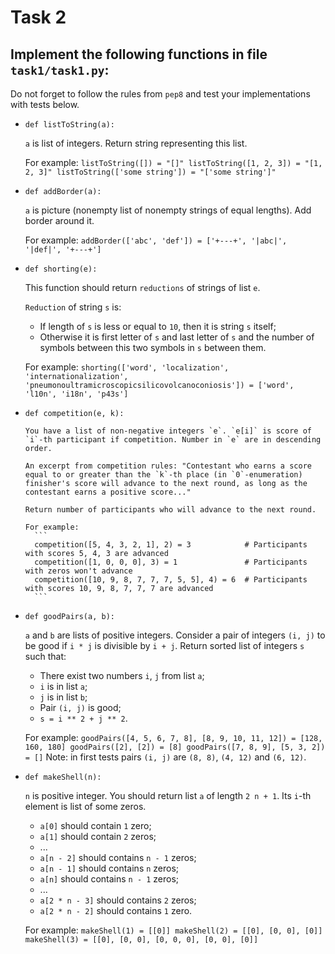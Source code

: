 # Task 2

## Implement the following functions in file `task1/task1.py`:

Do not forget to follow the rules from `pep8` and test your implementations with tests below.


* `def listToString(a):`

    `a` is list of integers. Return string representing this list.

    For example:
      ```
      listToString([]) = "[]"
      listToString([1, 2, 3]) = "[1, 2, 3]"
      listToString(['some string']) = "['some string']"
      ```


* `def addBorder(a):`

    `a` is picture (nonempty list of nonempty strings of equal lengths). Add border around it.

    For example:
      ```
      addBorder(['abc',
                 'def']) = ['+---+',
                            '|abc|',
                            '|def|',
                            '+---+']
      ```


* `def shorting(e):`

    This function should return `reductions` of strings of list `e`.

    `Reduction` of string `s` is:
    * If length of `s` is less or equal to `10`, then it is string `s` itself;
    * Otherwise it is first letter of `s` and last letter of `s` and the number of symbols between this two symbols in `s` between them.

    For example:
      ```
      shorting(['word', 'localization', 'internationalization',
                'pneumonoultramicroscopicsilicovolcanoconiosis'])
                = ['word', 'l10n', 'i18n', 'p43s']
      ```


* `def competition(e, k):`

      You have a list of non-negative integers `e`. `e[i]` is score of `i`-th participant if competition. Number in `e` are in descending order. 

      An excerpt from competition rules: "Contestant who earns a score equal to or greater than the `k`-th place (in `0`-enumeration) finisher's score will advance to the next round, as long as the contestant earns a positive score..."

      Return number of participants who will advance to the next round.

      For example:
        ```
        competition([5, 4, 3, 2, 1], 2) = 3            # Participants with scores 5, 4, 3 are advanced
        competition([1, 0, 0, 0], 3) = 1               # Participants with zeros won't advance
        competition([10, 9, 8, 7, 7, 7, 5, 5], 4) = 6  # Participants with scores 10, 9, 8, 7, 7, 7 are advanced
        ```


* `def goodPairs(a, b):`

    `a`  and `b` are lists of positive integers. Consider a pair of integers `(i, j)` to be good if `i * j` is divisible by `i + j`. Return sorted list of integers `s` such that:

    * There exist two numbers `i`, `j` from list `a`;
    * `i` is in list `a`;
    * `j` is in list `b`;
    * Pair `(i, j)` is good;
    * `s = i ** 2 + j ** 2`.

    For example:
      ```
      goodPairs([4, 5, 6, 7, 8], [8, 9, 10, 11, 12]) = [128, 160, 180]
      goodPairs([2], [2]) = [8]
      goodPairs([7, 8, 9], [5, 3, 2]) = []
      ```
    Note: in first tests pairs `(i, j)` are `(8, 8)`, `(4, 12)` and `(6, 12)`.


* `def makeShell(n):`

    `n` is positive integer. You should return list `a` of length `2 n + 1`. Its `i`-th element is list of some zeros. 

    * `a[0]` should contain `1` zero;
    * `a[1]` should contain `2` zeros;
    * ...
    * `a[n - 2]` should contains `n - 1` zeros;
    * `a[n - 1]` should contains `n` zeros;
    * `a[n]` should contains `n - 1` zeros;
    * ...
    * `a[2 * n - 3]` should contains `2` zeros;
    * `a[2 * n - 2]` should contains `1` zero.

    For example:
      ```
      makeShell(1) = [[0]]
      makeShell(2) = [[0], [0, 0], [0]]
      makeShell(3) = [[0], [0, 0], [0, 0, 0], [0, 0], [0]]
      ```
